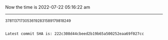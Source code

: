 Now the time is 2022-07-22 05:16:22 am

---

<small>37811371730536192831589179818249</small>

```txt

Latest commit SHA is: 222c308d44cbeed2b19b65a500252eaa69f027cc
```
